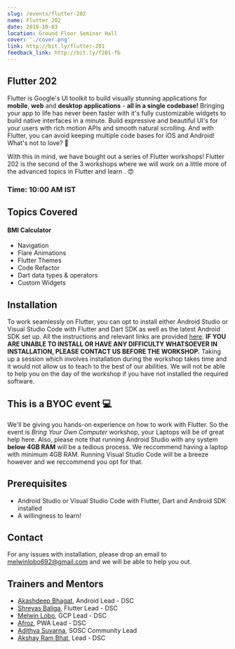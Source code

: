 ```yaml
---
slug: /events/flutter-202
name: Flutter 202
date: 2019-10-03
location: Ground Floor Seminar Hall
cover: './cover.png'
link: http://bit.ly/flutter-201
feedback_link: http://bit.ly/f201-fb
---
```

## Flutter 202
Flutter is Google's UI toolkit to build visually stunning applications for **mobile**, **web** and **desktop applications** - **all in a single codebase!** Bringing your app to life has never been faster with it's fully customizable widgets to build native interfaces in a minute. Build expressive and beautiful UI's for your users with rich motion APIs and smooth natural scrolling. And with Flutter, you can avoid keeping multiple code bases for iOS and Android! What's not to love? 🤩

With this in mind, we have bought out a series of Flutter workshops! Flutter 202 is the second of the 3 workshops where we will work on a little more of the advanced topics in Flutter and learn . 😍
### Time: 10:00 AM IST

## Topics Covered

#### BMI Calculator

- Navigation
- Flare Animations
- Flutter Themes
- Code Refactor
- Dart data types & operators
- Custom Widgets



## Installation
To work seamlessly on Flutter, you can opt to install either Android Studio or Visual Studio Code with Flutter and Dart SDK as well as the latest Android SDK set up. All the instructions and relevant links are provided [here](https://flutter.dev/docs/get-started/install). **IF YOU ARE UNABLE TO INSTALL OR HAVE ANY DIFFICULTY WHATSOEVER IN INSTALLATION, PLEASE CONTACT US BEFORE THE WORKSHOP.** Taking up a session which involves installation during the workshop takes time and it would not allow us to teach to the best of our abilities. We will not be able to help you on the day of the workshop if you have not installed the required software.
## This is a BYOC event 💻
We'll be giving you hands-on experience on how to work with Flutter. So the event is *Bring Your Own Computer* workshop, your Laptops will be of great help here. Also, please note that running Android Studio with any system **below 4GB RAM** will be a tedious process. We reccommend having a laptop with minimum 4GB RAM. Running Visual Studio Code will be a breeze however and we reccommend you opt for that.


## Prerequisites
- Android Studio or Visual Studio Code with Flutter, Dart and Android SDK installed
- A willingness to learn!
## Contact
For any issues with installation, please drop an email to melwinlobo692@gmail.com and we will be able to help you out. 


## Trainers and Mentors
- [Akashdeep Bhagat](https://github.com/akashdeepb), Android Lead - DSC
- [Shreyas Baliga](https://github.com/ShreyasBaliga), Flutter Lead - DSC
- [Melwin Lobo](https://github.com/melwinlobo18), GCP Lead - DSC
- [Afroz](https://github.com/coderhawk999), PWA Lead - DSC
- [Adithya Suvarna](https://github.com/ekokratos), SOSC Community Lead
- [Akshay Ram Bhat](https://github.com/akshayrb22), Lead - DSC
